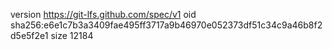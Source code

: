 version https://git-lfs.github.com/spec/v1
oid sha256:e6e1c7b3a3409fae495ff3717a9b46970e052373df51c34c9a46b8f2d5e5f2e1
size 12184
